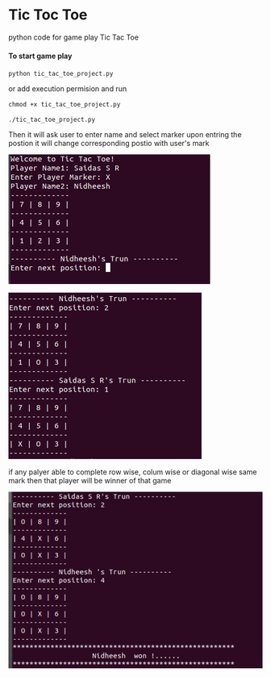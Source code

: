 # Tic Toc Toe
python code for game play Tic Tac Toe
#### To start game play

```
python tic_tac_toe_project.py 
```
or add execution permision and run
```
chmod +x tic_tac_toe_project.py  
```
```
./tic_tac_toe_project.py 
```
Then it will ask user to enter name and select marker upon entring the postion it will change corresponding postio with user's mark

![alt text](https://raw.githubusercontent.com/srsaidas/TicTocToe/master/image/tictoctoe_1.png)

![alt text](https://raw.githubusercontent.com/srsaidas/TicTocToe/master/image/tictoctoe_2.png)

if any palyer able to complete row wise, colum wise or diagonal wise same mark then that player will be winner of that game 

![alt text](https://raw.githubusercontent.com/srsaidas/TicTocToe/master/tictoctoe_3.png)

